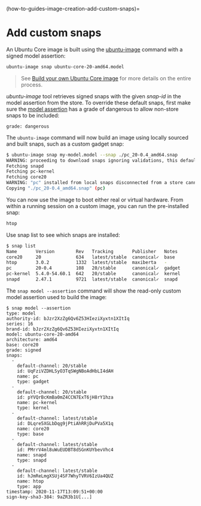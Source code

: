 (how-to-guides-image-creation-add-custom-snaps)=
# Add custom snaps

An Ubuntu Core image is built using the [ubuntu-image](/t/image-building/19808#heading--ubuntu-image) command with a signed model assertion:

```bash
ubuntu-image snap ubuntu-core-20-amd64.model
```

> See [Build your own Ubuntu Core image](/tutorials/get-started/build-your-first-image/index) for more details on the entire process.

_ubuntu-image_ tool retrieves signed snaps with the given _snap-id_ in the model assertion from the store. To override these default snaps, first make sure the [model assertion](/t/model-assertion/19745#heading--fields) has a grade of dangerous to allow non-store snaps to be included:

```
grade: dangerous
```

The `ubuntu-image` command will now build an image using locally sourced and built snaps, such as a custom gadget snap:

```bash
$ ubuntu-image snap my-model.model --snap ./pc_20-0.4_amd64.snap
WARNING: proceeding to download snaps ignoring validations, this default will change in the future. For now use --validation=enforce for validations to be taken into account, pass instead --validation=ignore to preserve current behavior going forward
Fetching snapd
Fetching pc-kernel
Fetching core20
WARNING: "pc" installed from local snaps disconnected from a store cannot be refreshed subsequently!
Copying "./pc_20-0.4_amd64.snap" (pc)
```

You can now use the image to boot either real or virtual hardware. From within a running session on a custom image, you can run the pre-installed snap:

```bash
htop
```

Use snap list to see which snaps are installed:

```bash
$ snap list
Name       Version        Rev   Tracking       Publisher   Notes
core20     20             634   latest/stable  canonical✓  base
htop       3.0.2          1332  latest/stable  maxiberta   -
pc         20-0.4         108   20/stable      canonical✓  gadget
pc-kernel  5.4.0-54.60.1  642   20/stable      canonical✓  kernel
snapd      2.47.1         9721  latest/stable  canonical✓  snapd
```


The `snap model --assertion` command will show the read-only custom model assertion used to build the image:

```
$ snap model --assertion
type: model
authority-id: bJzr2XzZg6Qv6Z53HIeziXyxtn1XItIq
series: 16
brand-id: bJzr2XzZg6Qv6Z53HIeziXyxtn1XItIq
model: ubuntu-core-20-amd64
architecture: amd64
base: core20
grade: signed
snaps:
  -
    default-channel: 20/stable
    id: UqFziVZDHLSyO3TqSWgNBoAdHbLI4dAH
    name: pc
    type: gadget
  -
    default-channel: 20/stable
    id: pYVQrBcKmBa0mZ4CCN7ExT6jH8rY1hza
    name: pc-kernel
    type: kernel
  -
    default-channel: latest/stable
    id: DLqre5XGLbDqg9jPtiAhRRjDuPVa5X1q
    name: core20
    type: base
  -
    default-channel: latest/stable
    id: PMrrV4ml8uWuEUDBT8dSGnKUYbevVhc4
    name: snapd
    type: snapd
  -
    default-channel: latest/stable
    id: hJmReLmgXSUj4SF7WhyTVRV6IzUa4QUZ
    name: htop
    type: app
timestamp: 2020-11-17T13:09:51+00:00
sign-key-sha3-384: 9aZR3b1U[...]
```

